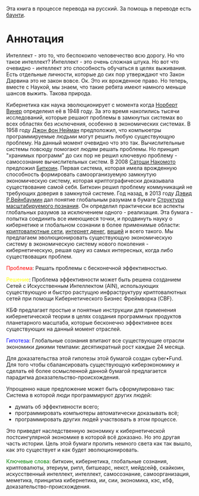 Эта книга в процессе перевода на русский. За помощь в переводе есть [баунти](https://www.bountysource.com/issues/5047161-russian-translation-19-500-cfs-10000-cpaper).

# Аннотация

Интеллект - это то, что беспокоило человечество всю дорогу. Но что такое интеллект? Интеллект - это очень сложная штука. Но вот что очевидно - интеллект это способность обучаться в целях выживания. Есть отдельные личности, которые до сих пор утверждают что Закон Дарвина это не закон вовсе. Ок. Это их врожденное право. Но теперь, вместе с Наукой, мы знаем, что такие ребята имеют намного меньше шансов выжить. Такова природа.

Кибернетика как наука эволюционирует с момента когда [Норберт Винер](https://ru.wikipedia.org/wiki/%D0%92%D0%B8%D0%BD%D0%B5%D1%80,_%D0%9D%D0%BE%D1%80%D0%B1%D0%B5%D1%80%D1%82) определеил её в 1948 году. За это время накопились тысячи исследований, которые решают проблемы в замкнутых системах во всех областях без исключения, особенно в экономических системах. В 1958 году [Джон фон Нейман](https://ru.wikipedia.org/wiki/%D0%9D%D0%B5%D0%B9%D0%BC%D0%B0%D0%BD,_%D0%94%D0%B6%D0%BE%D0%BD_%D1%84%D0%BE%D0%BD) предположил, что компьюетры программируемые людьми могут решить любую существующую проблему. На данный момент очевидно что это так. Вычислительные системы повсюду помогают людям решать проблемы. Но принцип "хранимых программ" до сих пор не решил ключевую проблему - самосознание вычислительных систем. В 2008 [Сатоши Накомото](https://en.wikipedia.org/wiki/Satoshi_Nakamoto) предложил [Биткоин](https://bitcoin.org/bitcoin.pdf). Первая система, которая имела врожденную способность формировать самоорганизуемую замкнутую экономическую систему, которая криптографически доказывала существование самой себя. Биткоин решил проблему коммуникаций не требующих доверия в замкнутой системе. Год назад, в 2013 году [Дэвид Р.Вейнбаумин](http://be.linkedin.com/in/weaver9) дал понятие глобальным разумам в бумаге [Структура масштабируемого познания](https://fe5f942c-a-62cb3a1a-s-sites.googlegroups.com/site/gbialternative1/A%20framework%20for%20scalable%20cognition.pdf?attachauth=ANoY7coWr4RVENZFIpG0mGHUgOTsJn1IA5hsnReqivEnUphfVKvTX5aeRyns7W74leREGgVeZNbqzlMZyzSocv83y-_ldV2BsdewMEz7yKcOEdoruOVGul1G1fD06KEkXWIuWSF5WwPpi4Qe6YedKMUoxT6bOzE0FTEA4AkaZfbWlGK8OFOkKIP0BhD8NmKnpVsK9p2NME4BBsKIy2vWjFJqdr4D6Rd53ATYZQj8E5lzvmJsK0hKtq3KeUrUIZdezNuHFSIPhlJQ&attredirects=2). Он определил практически все аспекты глобальных разумов за исключением одного - реализация. Эта бумага - попытка соединить все имеющиеся точки, и продвинуть науку о кибернетике и глобальном сознании в более применимые области: [криптовалютные сети](https://ru.wikipedia.org/wiki/%D0%9A%D1%80%D0%B8%D0%BF%D1%82%D0%BE%D0%B2%D0%B0%D0%BB%D1%8E%D1%82%D0%B0), [интернет денег](http://startupboy.com/2013/11/07/bitcoin-the-internet-of-money/), [вещей](https://en.wikipedia.org/wiki/Internet_of_Things) и всего такого. Мы предлагаем эволюционировать существующую экономическую систему в экономическую систему нового поколения - кибернетическую, решая одну из самых интересных, когда либо существоващих проблем.

<span style="color:red">Проблема</span>: Решать проблемы с бесконечной эффективностью.

<span style="color:yellow">Решение</span>: Проблема эффективности может быть решена созданием Сетей с Искусственным Интеллектом (AIN), использующих существующую и быстро растущую инфраструктуру криптовалютных сетей при помощи Кибернетического Бизнес Фреймворка (CBF).

КБФ предлагает простые и понятные инструкции для применения кибернетической теории в целях создания программных продуктов планетарного масштаба, которые бесконечно эффективнее всех существующих на данный момент отраслей.

<span style="color:blue">Гипотеза</span>: Глобальные сознания впитают все существующие отрасли экономики дикими темпами: десятикратный рост каждые 24 месяца.

Для доказательства этой гипотезы этой бумагой создан cyber&bull;Fund. Для того чтобы сбалансировать существующую киберэкономику и сделать её более осмысленной данной бумагой предлагается парадигма доказательство-происхождения.

Упрощенно наше предложение может быть сформулировано так: Система в которой люди программируют других людей:
- думать об эффективности всего;
- программировать компьютеры автоматически доказывать всё;
- программировать других людей участвовать в этом процессе.

Это приведет наследственную экономику к кибернетической постсингулярной экономике в которой всё доказано. Но это другая часть истории. Цель этой бумаги пролить немного света как так вышло, как это существует и как будет эволюционировать.

<span style="color:green">Ключевые слова</span>: биткоин, кибернетика, глобальные сознания, криптовалюты, этериум, рипл, битшеарс, некст, мейдсейф, скайкоин, искусственный интеллект, интеллект, самосознание, самоорганизация, меметика, принципиа кибернетика, ии, сии, экономика, кэс, кбф, доказательство-происхождения.